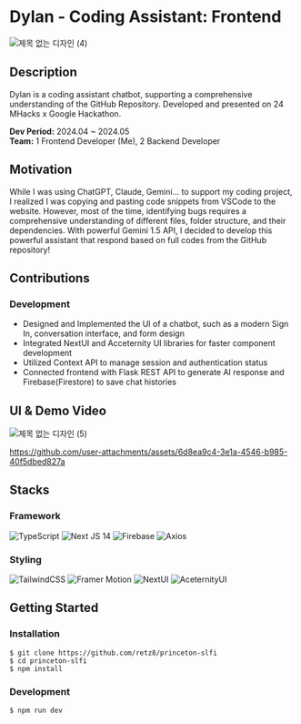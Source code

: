 # Dylan - Coding Assistant: Frontend
![제목 없는 디자인 (4)](https://github.com/user-attachments/assets/ef27e16d-5e38-4bfb-be1f-6c2ad3c0b37e)

## Description
Dylan is a coding assistant chatbot, supporting a comprehensive understanding of the GitHub Repository. Developed and presented on 24 MHacks x Google Hackathon.

**Dev Period:** 2024.04 ~ 2024.05  
**Team:** 1 Frontend Developer (Me), 2 Backend Developer

## Motivation
While I was using ChatGPT, Claude, Gemini... to support my coding project, I realized I was copying and pasting code snippets from VSCode to the website. However, most of the time, identifying bugs requires a comprehensive understanding of different files, folder structure, and their dependencies. With powerful Gemini 1.5 API, I decided to develop this powerful assistant that respond based on full codes from the GitHub repository!

## Contributions
### Development
- Designed and Implemented the UI of a chatbot, such as a modern Sign In, conversation interface, and form design
- Integrated NextUI and Acceternity UI libraries for faster component development
- Utilized Context API to manage session and authentication status
- Connected frontend with Flask REST API to generate AI response and Firebase(Firestore) to save chat histories

## UI & Demo Video
![제목 없는 디자인 (5)](https://github.com/user-attachments/assets/34335c61-e0d9-46d7-b9f6-bcd12aee533b)

https://github.com/user-attachments/assets/6d8ea9c4-3e1a-4546-b985-40f5dbed827a


## Stacks
### Framework
![TypeScript](https://img.shields.io/badge/typescript-%23007ACC.svg?style=for-the-badge&logo=typescript&logoColor=white) ![Next JS 14](https://img.shields.io/badge/Next-black?style=for-the-badge&logo=next.js&logoColor=white) ![Firebase](https://img.shields.io/badge/firebase-%23039BE5.svg?style=for-the-badge&logo=firebase) ![Axios](https://img.shields.io/badge/Axios-orange?style=for-the-badge&color=orange) 
### Styling
![TailwindCSS](https://img.shields.io/badge/tailwindcss-%2338B2AC.svg?style=for-the-badge&logo=tailwind-css&logoColor=white) ![Framer Motion](https://img.shields.io/badge/FramerMotion-blue?style=for-the-badge&color=blue) ![NextUI](https://img.shields.io/badge/NextUI-black?style=for-the-badge&color=black) ![AceternityUI](https://img.shields.io/badge/AceternityUI-gray?style=for-the-badge&color=gray)

## Getting Started
### Installation
```bash
$ git clone https://github.com/retz8/princeton-slfi
$ cd princeton-slfi
$ npm install
```

### Development
```bash
$ npm run dev
```


